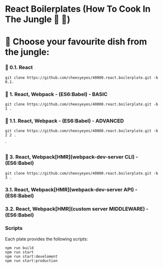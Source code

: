 # React Boilerplates (How To Cook In The Jungle :palm_tree: :see_no_evil:)

# :open_book: Choose your favourite dish from the jungle:

### :banana: 0.1. React
```script
git clone https://github.com/cheesyeyes/40000.react.boilerplate.git -b 0.1.
```

### :avocado: 1.   React, Webpack - (ES6:Babel) - BASIC
```script
git clone https://github.com/cheesyeyes/40000.react.boilerplate.git -b 1 .
```

### :avocado: 1.1. React, Webpack - (ES6:Babel) - ADVANCED
```script
git clone https://github.com/cheesyeyes/40000.react.boilerplate.git -b 2 2 .
```
`
### :pineapple: 3.   React, Webpack[HMR](webpack-dev-server CLI) - (ES6:Babel)

```script
git clone https://github.com/cheesyeyes/40000.react.boilerplate.git -b 3 .
```

### 3.1. React, Webpack[HMR](webpack-dev-server API) - (ES6:Babel)
### 3.2. React, Webpack[HMR](custom server MIDDLEWARE) - (ES6:Babel)

### Scripts
Each plate provides the following scripts:

```script
npm run build
npm run start
npm run start:develoment
npm run start:production
```
